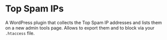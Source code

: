 # Top Spam IPs

A WordPress plugin that collects the Top Spam IP addresses and lists them on a new admin
tools page. Allows to export them and to block via your `.htaccess` file.

